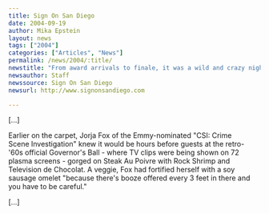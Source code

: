 ```yaml
---
title: Sign On San Diego
date: 2004-09-19
author: Mika Epstein
layout: news
tags: ["2004"]
categories: ["Articles", "News"]
permalink: /news/2004/:title/
newstitle: "From award arrivals to finale, it was a wild and crazy night"
newsauthor: Staff  
newssource: Sign On San Diego  
newsurl: http://www.signonsandiego.com  

---
```


[...]

Earlier on the carpet, Jorja Fox of the Emmy-nominated "CSI: Crime  
Scene Investigation" knew it would be hours before guests at the retro-  
'60s official Governor's Ball - where TV clips were being shown on 72  
plasma screens - gorged on Steak Au Poivre with Rock Shrimp and  
Television de Chocolat. A veggie, Fox had fortified herself with a soy  
sausage omelet "because there's booze offered every 3 feet in there and  
you have to be careful."

[...]

